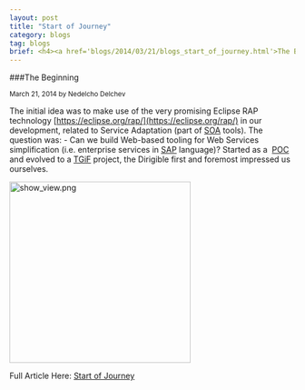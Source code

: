 ```yaml
---
layout: post
title: "Start of Journey"
category: blogs
tag: blogs
brief: <h4><a href='blogs/2014/03/21/blogs_start_of_journey.html'>The Beginning</a></h4> <sub class="post-info">March 21, 2014 by Nedelcho Delchev</sub><br> The initial idea was to make use of the very promising Eclipse RAP technology in our development, related to Service Adaptation part, of SOA tools. The question was - Can we build Web-based tooling for Web Services ...<br>
---
```


###The Beginning

<sub class="post-info">March 21, 2014 by Nedelcho Delchev</sub>

The initial idea was to make use of the very promising Eclipse RAP technology [https://eclipse.org/rap/](https://eclipse.org/rap/) in our development,
related to Service Adaptation (part of [SOA](http://en.wikipedia.org/wiki/Service-oriented_architecture") tools). The question was: - Can we build Web-based tooling for Web Services simplification (i.e. enterprise services in [SAP](http://www.sap.com/index.html) language)? Started as a&nbsp; [POC](http://en.wikipedia.org/wiki/Proof_of_Concept) and evolved to a&nbsp;[TGiF](http://en.wikipedia.org/wiki/Innovation)&nbsp;project, the Dirigible first and foremost impressed us ourselves.

<a href="http://1.bp.blogspot.com/-mwbQNEX6caE/Uyr-7xJCOXI/AAAAAAAAAEM/1QpQyZ74YGc/s1600/dirigible_focus.jpg"><img alt="show_view.png" class="jive-image" height="319" src="http://1.bp.blogspot.com/-mwbQNEX6caE/Uyr-7xJCOXI/AAAAAAAAAEM/1QpQyZ74YGc/s1600/dirigible_focus.jpg"></a><br>

	
Full Article Here: [Start of Journey](http://dirigible-logbook.blogspot.com/)
